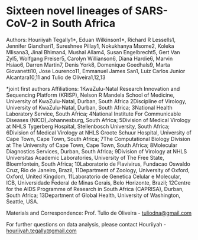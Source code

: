 # Sixteen novel lineages of SARS-CoV-2 in South Africa

Authors: Houriiyah Tegally1*, Eduan Wilkinson1*, Richard R Lessells1, Jennifer Giandhari1, Sureshnee Pillay1, Nokukhanya Msome2, Koleka Mlisana3, Jinal Bhiman4, Mushal Allam4, Susan Engelbrecht5, Gert Van Zyl5, Wolfgang Preiser5, Carolyn Willianson6, Diana Hardie6, Marvin Hsiao6, Darren Martin7, Denis York8, Domenique Goedhals9, Marta Giovanetti10, Jose Lourenco11, Emmanuel James San1, Luiz Carlos Junior Alcantara10,11 and Tulio de Oliveira1,12,13

*joint first authors
Affiliations: 1KwaZulu-Natal Research Innovation and Sequencing Platform (KRISP), Nelson R Mandela School of Medicine, University of KwaZulu-Natal, Durban, South Africa 2Discipline of Virology, University of KwaZulu-Natal, Durban, South Africa; 3National Health Laboratory Service, South Africa; 4National Institute For Communicable Diseases (NICD),Johannesburg, South Africa; 5Division of Medical Virology at NHLS Tygerberg Hospital, Stellenbosch University, South Africa; 6Division of Medical Virology at NHLS Groote Schuur Hospital, University of Cape Town, Cape Town, South Africa; 7The Computational Biology Division at The University of Cape Town, Cape Town, South Africa; 8Molecular Diagnostics Services, Durban, South Africa; 9Division of Virology at NHLS Universitas Academic Laboratories, University of The Free  State, Bloemfontein, South Africa; 10Laboratorio de Flavivirus, Fundacao Oswaldo Cruz, Rio de Janeiro, Brazil, 11Department of Zoology, University of Oxford, Oxford, United Kingdom, 11Laboratorio de Genetica Celular e Molecular, ICB, Universidade Federal de Minas Gerais, Belo Horizonte, Brazil; 12Centre for the AIDS Programme of Research in South Africa (CAPRISA), Durban, South Africa; 13Department of Global Health, University of Washington, Seattle, USA.

Materials and Correspondence: Prof. Tulio de Oliveira - tuliodna@gmail.com 

For further questions on data analysis, please contact Houriiyah - houriiyah.tegally@gmail.com 
